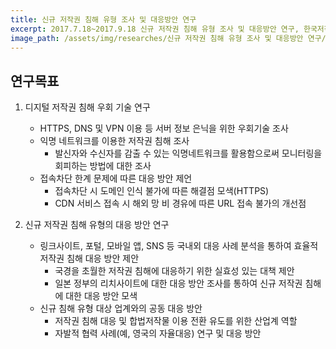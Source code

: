 ```yaml
---
title: 신규 저작권 침해 유형 조사 및 대응방안 연구
excerpt: 2017.7.18~2017.9.18 신규 저작권 침해 유형 조사 및 대응방안 연구, 한국저작권보호원
image_path: /assets/img/researches/신규 저작권 침해 유형 조사 및 대응방안 연구/image.png
---
```


## 연구목표

1) 디지털 저작권 침해 우회 기술 연구

    * HTTPS, DNS 및 VPN 이용 등 서버 정보 은닉을 위한 우회기술 조사
    * 익명 네트워크를 이용한 저작권 침해 조사
        - 발신자와 수신자를 감출 수 있는 익명네트워크를 활용함으로써 모니터링을 회피하는 방법에 대한 조사
    * 접속차단 한계 문제에 따른 대응 방안 제언
        - 접속차단 시 도메인 인식 불가에 따른 해결점 모색(HTTPS)
        - CDN 서비스 접속 시 해외 망 비 경유에 따른 URL 접속 불가의 개선점

2) 신규 저작권 침해 유형의 대응 방안 연구

    * 링크사이트, 포털, 모바일 앱, SNS 등 국내외 대응 사례 분석을 통하여 효율적 저작권 침해 대응 방안 제안
        - 국경을 초월한 저작권 침해에 대응하기 위한 실효성 있는 대책 제안
        - 일본 정부의 리치사이트에 대한 대응 방안 조사를 통하여 신규 저작권 침해에 대한 대응 방안 모색
    * 신규 침해 유형 대상 업계와의 공동 대응 방안
        - 저작권 침해 대응 및 합법저작물 이용 전환 유도를 위한 산업계 역할
        - 자발적 협력 사례(예, 영국의 자율대응) 연구 및 대응 방안

